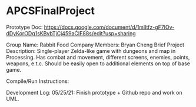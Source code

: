 # APCSFinalProject
Prototype Doc: https://docs.google.com/document/d/1mlItfz-gF7IOv-dDyKorODq1sKBvbTjCj459aCIF88s/edit?usp=sharing

Group Name: Rabbit Food Company
Members: Bryan Cheng
Brief Project Description: Single-player Zelda-like game with dungeons and map in Processing. Has combat and movement, different screens, enemies, points, weapons, e.t.c. Should be easily open to additional elements on top of base game. 

Compile/Run Instructions:

Development Log:
05/25/21: Finish prototype + Github repo and work on UML.
